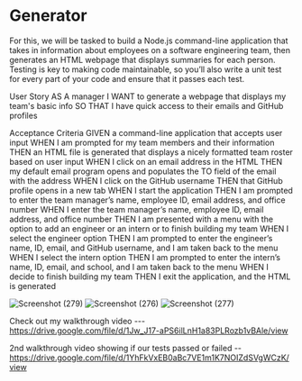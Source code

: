 # Generator
For this, we will be tasked to build a Node.js command-line application that takes in information about employees on a software engineering team, then generates an HTML webpage that displays summaries for each person. Testing is key to making code maintainable, so you’ll also write a unit test for every part of your code and ensure that it passes each test.



User Story
AS A manager
I WANT to generate a webpage that displays my team's basic info
SO THAT I have quick access to their emails and GitHub profiles

Acceptance Criteria
GIVEN a command-line application that accepts user input
WHEN I am prompted for my team members and their information
THEN an HTML file is generated that displays a nicely formatted team roster based on user input
WHEN I click on an email address in the HTML
THEN my default email program opens and populates the TO field of the email with the address
WHEN I click on the GitHub username
THEN that GitHub profile opens in a new tab
WHEN I start the application
THEN I am prompted to enter the team manager’s name, employee ID, email address, and office number
WHEN I enter the team manager’s name, employee ID, email address, and office number
THEN I am presented with a menu with the option to add an engineer or an intern or to finish building my team
WHEN I select the engineer option
THEN I am prompted to enter the engineer’s name, ID, email, and GitHub username, and I am taken back to the menu
WHEN I select the intern option
THEN I am prompted to enter the intern’s name, ID, email, and school, and I am taken back to the menu
WHEN I decide to finish building my team
THEN I exit the application, and the HTML is generated




![Screenshot (279)](https://user-images.githubusercontent.com/83887301/131019046-e12910d1-8341-4b4d-97ae-eb8e24dce534.png)
![Screenshot (276)](https://user-images.githubusercontent.com/83887301/131019047-d589a042-38cf-49e4-9a88-d3e1edab482b.png)
![Screenshot (277)](https://user-images.githubusercontent.com/83887301/131019049-09710305-13ee-4e62-a223-3e0038c9aa39.png)


Check out my walkthrough video --- https://drive.google.com/file/d/1Jw_J17-aPS6ilLnH1a83PLRozb1vBAle/view




2nd walkthrough video showing if our tests passed or failed -- https://drive.google.com/file/d/1YhFkVxEB0aBc7VE1m1K7NOIZdSVgWCzK/view
